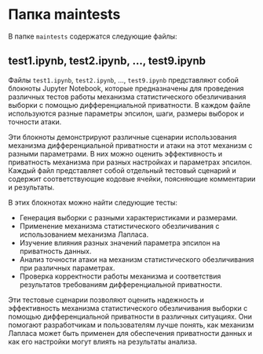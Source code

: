 # Папка maintests

В папке `maintests` содержатся следующие файлы:

## test1.ipynb, test2.ipynb, ..., test9.ipynb

Файлы `test1.ipynb`, `test2.ipynb`, ..., `test9.ipynb` представляют собой блокноты Jupyter Notebook, которые предназначены для проведения различных тестов работы механизма статистического обезличивания выборки с помощью дифференциальной приватности. В каждом файле используются разные параметры эпсилон, шаги, размеры выборок и точности атаки.

Эти блокноты демонстрируют различные сценарии использования механизма дифференциальной приватности и атаки на этот механизм с разными параметрами. В них можно оценить эффективность и приватность механизма при разных настройках и параметрах эпсилон. Каждый файл представляет собой отдельный тестовый сценарий и содержит соответствующие кодовые ячейки, поясняющие комментарии и результаты.

В этих блокнотах можно найти следующие тесты:

- Генерация выборки с разными характеристиками и размерами.
- Применение механизма статистического обезличивания с использованием механизма Лапласа.
- Изучение влияния разных значений параметра эпсилон на приватность данных.
- Анализ точности атаки на механизм статистического обезличивания при различных параметрах.
- Проверка корректности работы механизма и соответствия результатов требованиям дифференциальной приватности.

Эти тестовые сценарии позволяют оценить надежность и эффективность механизма статистического обезличивания выборки с помощью дифференциальной приватности в различных ситуациях. Они помогают разработчикам и пользователям лучше понять, как механизм Лапласа может быть применен для обеспечения приватности данных и как его настройки могут влиять на результаты анализа.
